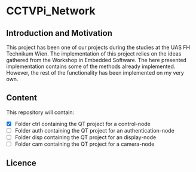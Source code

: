 # CCTVPi_Network

## Introduction and Motivation
This project has been one of our projects during the studies at the UAS FH Technikum Wien. The implementation of this project relies on the ideas gathered from the Workshop in Embedded Software.
The here presented implementation contains some of the methods already implemented.
However, the rest of the functionality has been implemented on my very own.

## Content
This repository will contain:
- [x] Folder ctrl containing the QT project for a control-node
- [ ] Folder auth containing the QT project for an authentication-node
- [ ] Folder disp containing the QT project for an display-node
- [ ] Folder cam containing the QT project for a camera-node

## Licence
